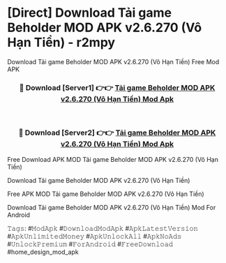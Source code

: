 # [Direct] Download Tải game Beholder MOD APK v2.6.270 (Vô Hạn Tiền) - r2mpy
Download Tải game Beholder MOD APK v2.6.270 (Vô Hạn Tiền) Free Mod APK

<div align="center">
<h3>🔴 Download [Server1] 👉👉 <a href="https://apk-comot.site?title=Tải_game_Beholder_MOD_APK_v2.6.270_(Vô_Hạn_Tiền)">Tải game Beholder MOD APK v2.6.270 (Vô Hạn Tiền) Mod Apk</a></h3><br>

<h3>🔴 Download [Server2] 👉👉 <a href="https://apk-comot.site?title=Tải_game_Beholder_MOD_APK_v2.6.270_(Vô_Hạn_Tiền)">Tải game Beholder MOD APK v2.6.270 (Vô Hạn Tiền) Mod Apk</a></h3>
</div>


Free Download APK MOD Tải game Beholder MOD APK v2.6.270 (Vô Hạn Tiền)

Download Tải game Beholder MOD APK v2.6.270 (Vô Hạn Tiền) 

Free APK MOD Tải game Beholder MOD APK v2.6.270 (Vô Hạn Tiền) 

Download Tải game Beholder MOD APK v2.6.270 (Vô Hạn Tiền) Mod For Android

𝚃𝚊𝚐𝚜: #𝙼𝚘𝚍𝙰𝚙𝚔 #𝙳𝚘𝚠𝚗𝚕𝚘𝚊𝚍𝙼𝚘𝚍𝙰𝚙𝚔 #𝙰𝚙𝚔𝙻𝚊𝚝𝚎𝚜𝚝𝚅𝚎𝚛𝚜𝚒𝚘𝚗 #𝙰𝚙𝚔𝚄𝚗𝚕𝚒𝚖𝚒𝚝𝚎𝚍𝙼𝚘𝚗𝚎𝚢 #𝙰𝚙𝚔𝚄𝚗𝚕𝚘𝚌𝚔𝙰𝚕𝚕 #𝙰𝚙𝚔𝙽𝚘𝙰𝚍𝚜 #𝚄𝚗𝚕𝚘𝚌𝚔𝙿𝚛𝚎𝚖𝚒𝚞𝚖 #𝙵𝚘𝚛𝙰𝚗𝚍𝚛𝚘𝚒𝚍 #𝙵𝚛𝚎𝚎𝙳𝚘𝚠𝚗𝚕𝚘𝚊𝚍 #home_design_mod_apk